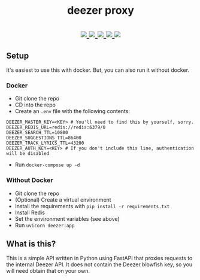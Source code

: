 <h1 align="center">
    deezer proxy
</p>

<p align="center">
    <a href="https://github.com/ryan5453/deezer-proxy/stargazers">
        <img src="https://img.shields.io/github/stars/ryan5453/deezer-proxy?style=social">
    </a>
    <a href="https://github.com/ryan5453/deezer-proxy/blob/main/LICENSE">
        <img src="https://img.shields.io/github/license/ryan5453/deezer-proxy">
    </a>
    <a href="https://python.org/">
        <img src="https://img.shields.io/badge/python-3.9-blue">
    </a>
    <a href="https://github.com/ambv/black">
        <img src="https://img.shields.io/badge/code%20style-black-black.svg">
    </a>
    <a href="https://github.com/PyCQA/isort">
        <img src="https://img.shields.io/badge/imports-isort-black.svg">
    </a>
</p>

## Setup
It's easiest to use this with docker. But, you can also run it without docker.

### Docker
- Git clone the repo
- CD into the repo
- Create an `.env` file with the following contents:
```env
DEEZER_MASTER_KEY=<KEY> # You'll need to find this by yourself, sorry.
DEEZER_REDIS_URL=redis://redis:6379/0
DEEZER_SEARCH_TTL=10800
DEEZER_SUGGESTIONS_TTL=86400
DEEZER_TRACK_LYRICS_TTL=43200
DEEZER_AUTH_KEY=<KEY> # If you don't include this line, authentication will be disabled
```
- Run `docker-compose up -d`

### Without Docker
- Git clone the repo
- (Optional) Create a virtual environment
- Install the requirements with `pip install -r requirements.txt`
- Install Redis
- Set the environment variables (see above)
- Run `uvicorn deezer:app`


## What is this?
This is a simple API written in Python using FastAPI that proxies requests to the internal Deezer API. It does not contain the Deezer blowfish key, so you will need obtain that on your own.